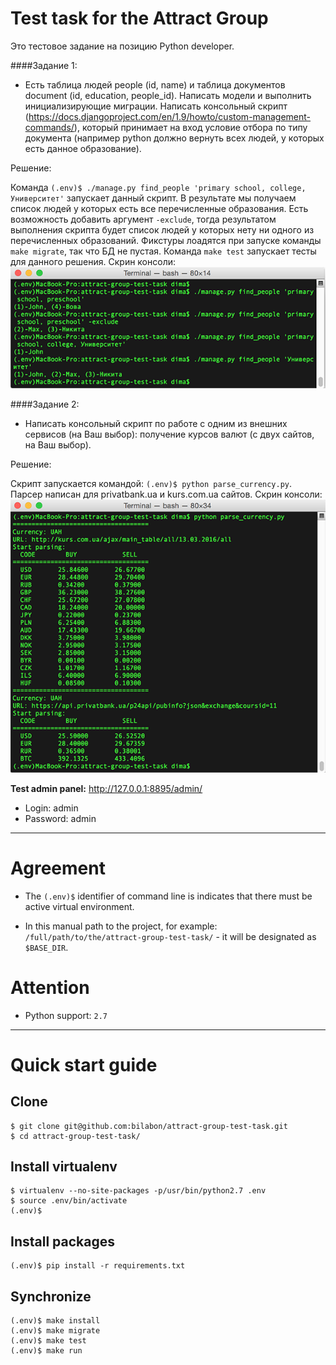 Test task for the Attract Group
======

Это тестовое задание на позицию Python developer.

####Задание 1:

- Есть таблица людей people (id, name) и таблица документов document (id, education, people_id).
Написать модели и выполнить инициализирующие миграции. Написать консольный скрипт (https://docs.djangoproject.com/en/1.9/howto/custom-management-commands/), который принимает на вход условие отбора по типу документа (например python должно вернуть всех людей, у которых есть данное образование).

Решение:

Команда `(.env)$ ./manage.py find_people 'primary school, college, Университет'` запускает данный скрипт. В результате мы получаем список людей у которых есть все перечисленные образования. Есть возможность добавить аргумент `-exclude`, тогда результатом выполнения скрипта будет список людей у которых нету ни одного из перечисленных образований.
Фикстуры лоадятся при запуске команды `make migrate`, так что БД не пустая. Команда `make test` запускает тесты для данного решения.
Скрин консоли:
![Скрин выполнения задания 1](https://raw.githubusercontent.com/bilabon/attract-group-test-task/master/static/task1.png)

####Задание 2:

- Написать консольный скрипт по работе с одним из внешних сервисов (на Ваш выбор): получение курсов валют (с двух сайтов, на Ваш выбор).

Решение:

Скрипт запускается командой: `(.env)$ python parse_currency.py`. Парсер написан для privatbank.ua и kurs.com.ua сайтов.
Скрин консоли:
![Скрин выполнения задания 1](https://raw.githubusercontent.com/bilabon/attract-group-test-task/master/static/task2.png)


**Test admin panel:** http://127.0.0.1:8895/admin/

- Login: admin
- Password: admin

-------


Agreement
=========

- The `(.env)$` identifier of command line is indicates that there must be active virtual environment.

- In this manual path to the project, for example: `/full/path/to/the/attract-group-test-task/` - it will be designated as `$BASE_DIR`.


Attention
=========

- Python support: `2.7`

-------


Quick start guide
================

Clone
-----

    $ git clone git@github.com:bilabon/attract-group-test-task.git
    $ cd attract-group-test-task/


Install virtualenv
------------------

    $ virtualenv --no-site-packages -p/usr/bin/python2.7 .env
    $ source .env/bin/activate
    (.env)$


Install packages
----------------

    (.env)$ pip install -r requirements.txt


Synchronize
----------------

    (.env)$ make install
    (.env)$ make migrate
    (.env)$ make test
    (.env)$ make run

